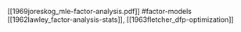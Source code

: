 [[1969joreskog_mle-factor-analysis.pdf]]
#factor-models
[[1962lawley_factor-analysis-stats]], [[1963fletcher_dfp-optimization]]

